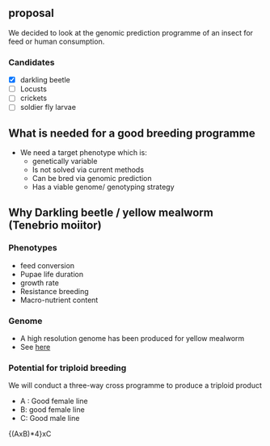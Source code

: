 ## proposal

We decided to look at the genomic prediction programme of an insect for feed or human consumption.

### Candidates 

- [X] darkling beetle
- [ ] Locusts
- [ ] crickets
- [ ] soldier fly larvae

## What is needed for a good breeding programme

- We need a target phenotype which is:
	- genetically variable
	- Is not solved via current methods
	- Can be bred via genomic prediction
	- Has a viable genome/ genotyping strategy

## Why Darkling beetle / yellow mealworm (Tenebrio moiitor)

### Phenotypes

- feed conversion
- Pupae life duration
- growth rate
- Resistance breeding
- Macro-nutrient content

### Genome

- A high resolution genome has been produced for yellow mealworm
- See [here](https://open-research-europe.ec.europa.eu/articles/1-94)


### Potential for triploid breeding

We will conduct a three-way cross programme to produce a triploid product

- A : Good female line
- B: good female line
- C: Good male line

{(AxB)*4}xC


